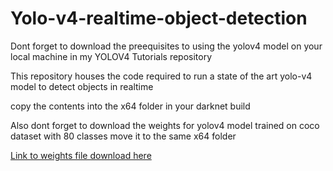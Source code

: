# Yolo-v4-realtime-object-detection

Dont forget to download the preequisites to using the yolov4 model on your local machine in my YOLOV4 Tutorials repository

This repository houses the code required to run a state of the art yolo-v4 model to detect objects in realtime 

copy the contents into the x64 folder in your darknet build

Also dont forget to download the weights for yolov4 model trained on coco dataset with 80 classes move it to the same x64 folder

[Link to weights file download here](https://github.com/AlexeyAB/darknet/releases/download/darknet_yolo_v3_optimal/yolov4.weights)

